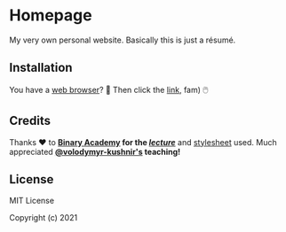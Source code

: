 # Homepage
My very own personal website. Basically this is just a résumé.

## Installation
You have a [web browser](https://www.google.com/chrome/)? 🤔 Then click the [link](https://yan14171.github.io/homepage/), fam) 🖱️

## Credits

Thanks ❤️ to **[Binary Academy](https://binary-studio.com/) for the _[lecture](https://en.wikipedia.org/wiki/Copyright)_** and [stylesheet](https://binary-studio-academy.github.io/stage-2/assets/stylesheets/base.css) used. Much appreciated **[@volodymyr-kushnir's](https://github.com/volodymyr-kushnir) teaching!**

## License
MIT License

Copyright (c) 2021
